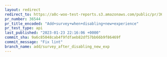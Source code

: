 ```yaml
---
layout: redirect
redirect_to: https://a8c-woo-test-reports.s3.amazonaws.com/public/pr/36544/api/index.html
pr_number: 36544
pr_title_encoded: "Add+survey+when+disabling+new+experience"
pr_test_type: api
last_published: "2023-01-23 22:16:06 +0000"
commit_sha: 9a6c85048cab4f9fdfaeb82df57bb66b9f86469f
commit_message: "Fix lint"
branch_name: add/survey_after_disabling_new_exp
---
```

